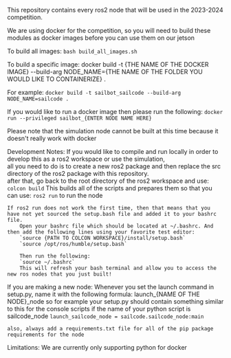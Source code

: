 This repository contains every ros2 node that will be used in the 2023-2024 competition.

We are using docker for the competition, so you will need to build these modules as docker images before you can use them on our jetson

To build all images:
    `bash build_all_images.sh`

To build a specific image:
    docker build -t {THE NAME OF THE DOCKER IMAGE} --build-arg NODE_NAME={THE NAME OF THE FOLDER YOU WOULD LIKE TO CONTAINERIZE} .

For example:
    `docker build -t sailbot_sailcode --build-arg NODE_NAME=sailcode .`

If you would like to run a docker image then please run the following:
    `docker run --privileged sailbot_{ENTER NODE NAME HERE}`

Please note that the simulation node cannot be built at this time because it doesn't really work with docker

Development Notes:
    If you would like to compile and run locally in order to develop this as a ros2 workspace or use the simulation, \
    all you need to do is to create a new ros2 package and then replace the src directory of the ros2 package with this repository. \
    after that, go back to the root directory of the ros2 workspace and use:
    `colcon build`
    This builds all of the scripts and prepares them so that you can use: `ros2 run` to run the node

    If ros2 run does not work the first time, then that means that you have not yet sourced the setup.bash file and added it to your bashrc file.
        Open your bashrc file which should be located at ~/.bashrc. And then add the following lines using your favorite test editor:
        `source {PATH TO COLCON WORKSPACE}/install/setup.bash`
        `source /opt/ros/humble/setup.bash`

        Then run the following:
        `source ~/.bashrc`
        This will refresh your bash terminal and allow you to access the new ros nodes that you just built!


If you are making a new node:
    Whenever you set the launch command in setup.py, name it with the following formula: launch_{NAME OF THE NODE}_node
    so for example your setup.py should contain something similar to this for the console scripts if the name of your python script is sailcode_node
    `launch_sailcode_node = sailcode.sailcode_node:main`

    also, always add a requirements.txt file for all of the pip package requirements for the node


Limitations:
    We are currently only supporting python for docker